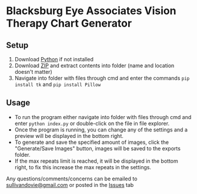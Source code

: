 # Blacksburg Eye Associates Vision Therapy Chart Generator

## Setup
1. Download [Python](https://www.python.org/downloads/) if not installed
2. Download [ZIP](https://github.com/AethersHaven/BEA-VT/archive/refs/heads/main.zip) and extract contents into folder (name and location doesn't matter)
3. Navigate into folder with files through cmd and enter the commands `pip install tk` and `pip install Pillow`

## Usage
* To run the program either navigate into folder with files through cmd and enter `python index.py` or double-click on the file in file explorer.
* Once the program is running, you can change any of the settings and a preview will be displayed in the bottom right.
* To generate and save the specified amount of images, click the "Generate/Save Images" button, images will be saved to the exports folder.
* If the max repeats limit is reached, it will be displayed in the bottom right, to fix this increase the max repeats in the settings.

Any questions/comments/concerns can be emailed to sullivandovie@gmail.com or posted in the [Issues](https://github.com/AethersHaven/BEA-VT/issues) tab
